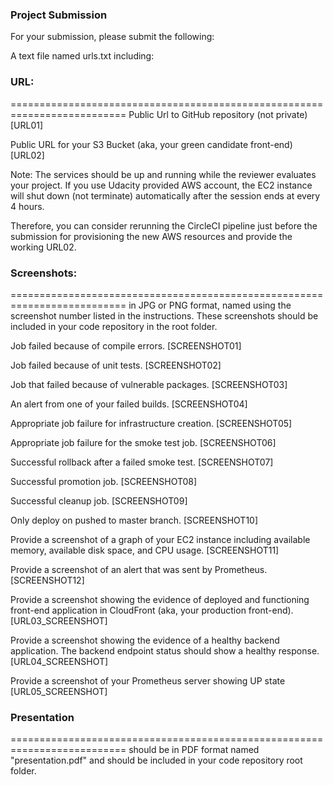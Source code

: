 ### Project Submission ###

For your submission, please submit the following:

A text file named urls.txt including:

### URL:
==========================================================================
Public Url to GitHub repository (not private) [URL01]

Public URL for your S3 Bucket (aka, your green candidate front-end) [URL02]

Note: The services should be up and running while the reviewer evaluates your project. If you use Udacity provided AWS account, the EC2 instance will shut down (not terminate) automatically after the session ends at every 4 hours. 

Therefore, you can consider rerunning the CircleCI pipeline just before the submission for provisioning the new AWS resources and provide the working URL02.


### Screenshots:
==========================================================================
in JPG or PNG format, named using the screenshot number listed in the instructions. These screenshots should be included in your code repository in the root folder.

Job failed because of compile errors. [SCREENSHOT01]

Job failed because of unit tests. [SCREENSHOT02]

Job that failed because of vulnerable packages. [SCREENSHOT03]

An alert from one of your failed builds. [SCREENSHOT04]

Appropriate job failure for infrastructure creation. [SCREENSHOT05]

Appropriate job failure for the smoke test job. [SCREENSHOT06]

Successful rollback after a failed smoke test. [SCREENSHOT07]

Successful promotion job. [SCREENSHOT08]

Successful cleanup job. [SCREENSHOT09]

Only deploy on pushed to master branch. [SCREENSHOT10]

Provide a screenshot of a graph of your EC2 instance including available memory, available disk space, and CPU usage. [SCREENSHOT11]

Provide a screenshot of an alert that was sent by Prometheus. [SCREENSHOT12]

Provide a screenshot showing the evidence of deployed and functioning front-end application in CloudFront (aka, your production front-end). [URL03_SCREENSHOT]

Provide a screenshot showing the evidence of a healthy backend application. The backend endpoint status should show a healthy response. [URL04_SCREENSHOT]

Provide a screenshot of your Prometheus server showing UP state [URL05_SCREENSHOT]


### Presentation 
==========================================================================
should be in PDF format named "presentation.pdf" and should be included in your code repository root folder.
